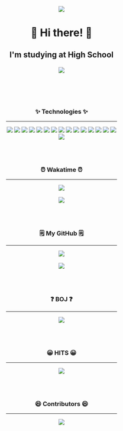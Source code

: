 <div align="center">
	<img src="https://capsule-render.vercel.app/api?type=waving&color=timeGradient&height=180&section=header&text=jwkwon's%20GitHub!&fontSize=90" />
</div>

<h1 align="center">👋 Hi there! 👋</h3>

<h2 align="center">I'm studying at High School</p>

<div align="center">
	<img src="https://github-widgetbox.vercel.app/api/profile?username=jwkwon0817&data=followers,repositories,stars,commits" />
</div>

<br /><br />

<h3 align="center">✨ Technologies ✨</h3>
<div align="center">
	<hr width="300px;"/>
	<img src="https://img.shields.io/badge/Python-3766AB?style=for-the-badge&logo=Python&logoColor=white" />
	<img src="https://img.shields.io/badge/Java-007396?style=for-the-badge&logo=Java&logoColor=white" />
	<img src="https://img.shields.io/badge/Spring-6DB33F?style=for-the-badge&logo=Spring&logoColor=white" />
	<img src="https://img.shields.io/badge/JavaScript-F7DF1E?style=for-the-badge&logo=JavaScript&logoColor=white" />
	<img src="https://img.shields.io/badge/Node.js-339933?style=for-the-badge&logo=Node.js&logoColor=white" />
	<img src="https://img.shields.io/badge/TypeScript-3178C6?style=for-the-badge&logo=TypeScript&logoColor=white" />
	<img src="https://img.shields.io/badge/React-61DAFB?style=for-the-badge&logo=React&logoColor=white" />
  	<img src="https://img.shields.io/badge/HTML5-E34F26?style=for-the-badge&logo=HTML5&logoColor=white" />
	<img src="https://img.shields.io/badge/CSS3-1572B6?style=for-the-badge&logo=CSS3&logoColor=white" />
	<img src="https://img.shields.io/badge/MongoDB-47A248?style=for-the-badge&logo=MongoDB&logoColor=white" />
	<img src="https://img.shields.io/badge/Gradle-02303A?style=for-the-badge&logo=Gradle&logoColor=white" />
	<img src="https://img.shields.io/badge/MySQL-4479A1?style=for-the-badge&logo=MySQL&logoColor=white" />
	<img src="https://img.shields.io/badge/MariaDB-003545?style=for-the-badge&logo=MariaDB&logoColor=white" />
	<img src="https://img.shields.io/badge/GitHub-181717?style=for-the-badge&logo=GitHub&logoColor=white" />
	<img src="https://img.shields.io/badge/Git-F05032?style=for-the-badge&logo=Git&logoColor=white" />
</div>

<div align="center">
	<img src="https://github-widgetbox.vercel.app/api/skills?languages=Python,Java,JavaScript,TypeScript,HTML5,CSS3,YAML,JSON,XML,MongoDB,MySQL,Bash&frameworks=ReactJS,ExpressJS&libraries=jQuery&software-ides=Linux,Windows,VSCode&tools=Git,NPM,Yarn,MongoDB,NodeJS,Jupyter,Gradle&includeNames=true&themes=material" />
</div>

<br /><br />

<h3 align="center">⏰ Wakatime ⏰</h3>
<div align="center">
	<hr width="300px;" />
	<img src="https://wakatime.com/badge/user/04576067-463a-4fd9-be4e-56687a44d3fb.svg" />
	<br />
	<br />
	<img src="https://github-readme-stats.vercel.app/api/wakatime?username=jwkwon0817" />
</div>

<br /><br />

<h3 align="center">🗒️ My GitHub 🗒️</h3>
<div align="center">
	<hr width="300px;" />
	<img src="https://github-readme-stats.vercel.app/api/top-langs/?username=jwkwon0817&layout=compact" />
	<br /><br />
	<img src="https://github-readme-stats.vercel.app/api?username=jwkwon0817&show_icons=true" />
</div>

<br /><br />

<h3 align="center">❓ BOJ ❓</h3>
<div align="center">
	<hr width="300px;" />
	<img src="http://mazassumnida.wtf/api/v2/generate_badge?boj=jwkwon"/>
</div>

<br /><br />

<h3 align="center">😀 HITS 😀</h3>
<div align="center">
	<hr width="300px;" />
	<a href="https://hits.seeyoufarm.com"><img src="https://hits.seeyoufarm.com/api/count/incr/badge.svg?url=https%3A%2F%2Fgithub.com%2Fjwkwon0817%2Fhit-counter&count_bg=%231FD9DF&title_bg=%231F9ED1&icon=github.svg&icon_color=%23FFFFFF&title=hits&edge_flat=false" /></a>
</div>

<br /><br />

<h3 align="center">😆 Contributors 😆</h3>
<div align="center">
	<hr width="300px;" />
	<img src="https://github-contributor-stats.vercel.app/api?username=jwkwon0817&hide=B&theme=gruvbox" />
</div>
